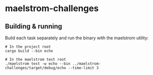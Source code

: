 # maelstrom-challenges

## Building & running

Build each task separately and run the binary with the maelstrom utility:

```
# In the project root
cargo build --bin echo

# In the maelstrom test root
./maelstrom test -w echo --bin ../maelstrom-challenges/target/debug/echo --time-limit 3
```

